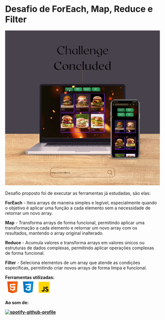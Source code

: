 <H1>Desafio de ForEach, Map, Reduce e Filter</H1>
<img src= "https://github.com/RafaelSillva/Desafio-JavaScript-Burgers/blob/main/assests/Desafio%20pronto.jpeg"></img>
<p>Desafio proposto foi de executar as ferramentas já estudadas, são elas:</p>
<p><b>ForEach</b> - Itera arrays de maneira simples e legível, especialmente quando o objetivo é aplicar uma função a cada elemento sem a necessidade de retornar um novo array.</p>
<p><b>Map</b> - Transforma arrays de forma funcional, permitindo aplicar uma transformação a cada elemento e retornar um novo array com os resultados, mantendo o array original inalterado.</p>
<p><b>Reduce</b> - Acumula valores e transforma arrays em valores únicos ou estruturas de dados complexas, permitindo aplicar operações complexas de forma funcional.</p>
<p><b>Filter</b> - Seleciona elementos de um array que atende as condições específicas, permitindo criar novos arrays de forma limpa e funcional.</p>
<b><p>Ferramentas utilizadas:
<br>
<img src = "https://github.com/RafaelSillva/Projeto-JokenP-/blob/main/assests/icons8-html-5-48.png"> 
<img src ="https://github.com/RafaelSillva/Projeto-JokenP-/blob/main/assests/icons8-css3-48.png"> 
<img src = "https://github.com/RafaelSillva/Projeto-JokenP-/blob/main/assests/icons8-javascript-48.png">

Ao som de: 

[![spotify-github-profile](https://spotify-github-profile.kittinanx.com/api/view?uid=rafasilva_50&cover_image=false&theme=default&show_offline=false&background_color=121212&interchange=true)](https://spotify-github-profile.kittinanx.com/api/view?uid=rafasilva_50&redirect=true)
